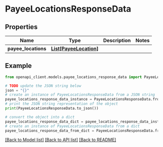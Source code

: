 # PayeeLocationsResponseData


## Properties

Name | Type | Description | Notes
------------ | ------------- | ------------- | -------------
**payee_locations** | [**List[PayeeLocation]**](PayeeLocation.md) |  | 

## Example

```python
from openapi_client.models.payee_locations_response_data import PayeeLocationsResponseData

# TODO update the JSON string below
json = "{}"
# create an instance of PayeeLocationsResponseData from a JSON string
payee_locations_response_data_instance = PayeeLocationsResponseData.from_json(json)
# print the JSON string representation of the object
print(PayeeLocationsResponseData.to_json())

# convert the object into a dict
payee_locations_response_data_dict = payee_locations_response_data_instance.to_dict()
# create an instance of PayeeLocationsResponseData from a dict
payee_locations_response_data_from_dict = PayeeLocationsResponseData.from_dict(payee_locations_response_data_dict)
```
[[Back to Model list]](../README.md#documentation-for-models) [[Back to API list]](../README.md#documentation-for-api-endpoints) [[Back to README]](../README.md)


